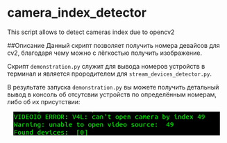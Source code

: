 # camera_index_detector
This script allows to detect cameras index due to opencv2


##Описание
Данный скрипт позволяет получить номера девайсов для cv2, благодаря чему можно с лёгкостью получить изображение.

Скрипт `demonstration.py` cлужит для вывода номеров устройств в терминал и является прородителем для `stream_devices_detector.py`.

В результате запуска `demonstration.py` вы можете получить детальный вывод в консоль об отсутсвии устройств по определённым номерам, либо об их присутствии:
<p align="center">    
<img src="https://github.com/birallex/camera_index_detector/blob/main/example.png"/>
</p>
